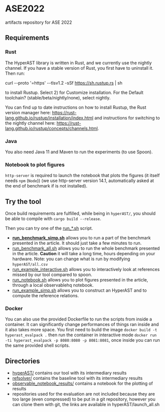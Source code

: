 # ASE2022
artifacts repository for ASE 2022

## Requirements

### Rust
The HyperAST library is written in Rust, and we currently use the nightly channel.
If you have a stable version of Rust, you first have to uninstall it.
Then run:

curl --proto '=https' --tlsv1.2 -sSf https://sh.rustup.rs | sh

to install Rustup. Select 2) for Customize installation. 
For the Default toolchain? (stable/beta/nightly/none), select nightly.

You can find up to date instructions on how to install Rustup, the Rust version manager here: https://rust-lang.github.io/rustup/installation/index.html and instructions for switching to the nightly channel here: https://rust-lang.github.io/rustup/concepts/channels.html.

### Java

You also need Java 11 and Maven to run the experiments (to use Spoon).

### Notebook to plot figures

`http-server` is required to launch the notebook that plots the figures (it itself needs `npm` (`Node`)) (we use http-server version 14.1, automatically asked at the end of benchmark if is not installed).

## Try the tool

Once build requirements are fulfilled, while being in `hyperAST/`, you should be able to compile with `cargo build --release`.

Then you can try one of the [run_*.sh](run_*.sh) script.

* __[run_benchmark_simp.sh](run_benchmark_simp.sh)__ allows you to run a part of the benchmark presented in the article. It should just take a few minutes to run.
* [run_benchmark_all.sh](run_benchmark_all.sh) allows you to run the whole benchmark presented in the article. __Caution__ it will take a long time, hours depending on your hardware. Note: you can change what is run by modifying `hyperAST/all.csv`
* [run_example_interactive.sh](run_example_interactive.sh) allows you to interactively look at references missed by our tool compared to spoon.
* [run_notebook.sh](run_notebook.sh) allows you to plot figures presented in the article, through a local observablehq notebook.
* [run_example_simp.sh](run_example_simp.sh) allows you to construct an HyperAST and to compute the reference relations.

### Docker
You can also use the provided Dockerfile to run the scripts from inside a container.
It can significantly change performances of things ran inside and it also takes more space.
You first need to build the image `docker build -t hyperast_evalpack .` then run the container in interactive mode `docker run -ti hyperast_evalpack -p 8080:8080 -p 8081:8081`, once inside you can run the same provided shell scripts.

## Directories

* [hyperAST/](hyperAST/) contains our tool with its intermediary results
* [refsolver/](refsolver/) contains the baseline tool with its intermediary results
* [observable\_notebook\_results/](observable\_notebook\_results/) contains a notebook for the plotting of results
* repositories used for the evaluation are not included because they are too large (even compressed) to be put in a git repository, however you can clone them with git, the links are available in hyperAST/launch_all.sh
